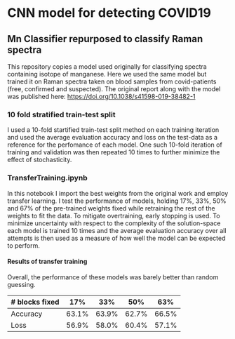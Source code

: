 # CNN model for detecting COVID19 
## Mn Classifier repurposed to classify Raman spectra  
This repository copies a model used originally for classifying spectra containing isotope of manganese. Here we used the same model but trained it on Raman spectra taken on 
blood samples from covid-patients (free, confirmed and suspected).
The original report along with the model was published here: https://doi.org/10.1038/s41598-019-38482-1

### 10 fold stratified train-test split
I used a 10-fold startified train-test split method on each training iteration and used the average evaluation accuracy and loss on the test-data as a reference for the perfomance
of each model. One such 10-fold iteration of training and validation was then repeated 10 times to further minimize the effect of stochasticity.

### TransferTraining.ipynb
In this notebook I import the best weights from the original work and employ transfer learning. I test the performance of models, holding 17%, 33%, 50% and 67% of the pre-trained weights fixed while retraining the rest of the weights to fit the data. To mitigate overtraining, early stopping is used. To minimize uncertainty with respect to 
the complexity of the solution-space each model is trained 10 times and the average evaluation accuracy over all attempts is then used as a measure of how well the model can 
be expected to perform.

#### Results of transfer training
Overall, the performance of these models was barely better than random guessing.

| # blocks fixed | 17%   | 33%   | 50%   | 63%   |
|----------------|-------|-------|-------|-------|
| Accuracy       | 63.1% | 63.9% | 62.7% | 66.5% |
| Loss           | 56.9% | 58.0% | 60.4% | 57.1% |
